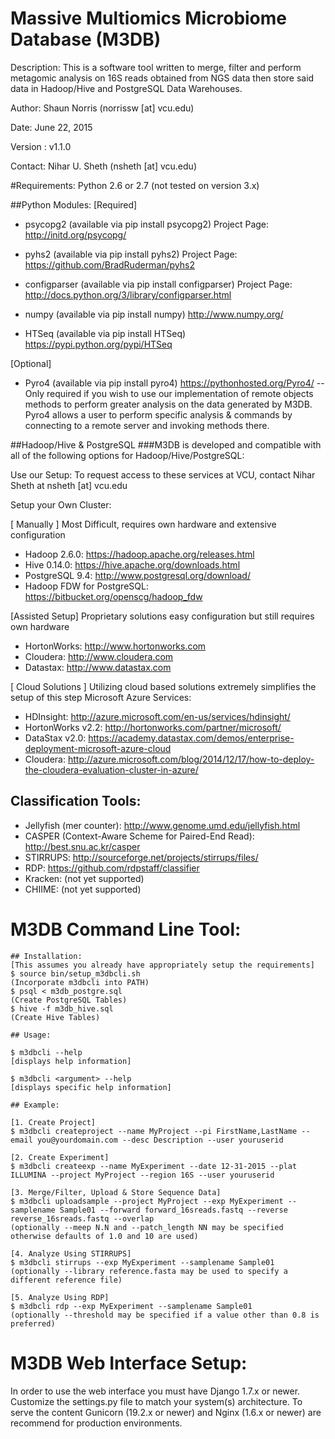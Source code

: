 Massive Multiomics Microbiome Database (M3DB)
=============
Description: This is a software tool written to merge, filter and perform metagomic analysis on 16S reads obtained from NGS data then store said data in Hadoop/Hive and PostgreSQL Data Warehouses.

Author: Shaun Norris (norrissw [at] vcu.edu)

Date: June 22, 2015

Version : v1.1.0

Contact: Nihar U. Sheth (nsheth [at] vcu.edu)

#Requirements: 
Python 2.6 or 2.7 (not tested on version 3.x)

##Python Modules:
[Required]
* psycopg2 (available via pip install psycopg2) Project Page: http://initd.org/psycopg/

* pyhs2 (available via pip install pyhs2) Project Page: https://github.com/BradRuderman/pyhs2

* configparser (available via pip install configparser) Project Page: http://docs.python.org/3/library/configparser.html

* numpy (available via pip install numpy) http://www.numpy.org/

* HTSeq (available via pip install HTSeq) https://pypi.python.org/pypi/HTSeq

[Optional]
* Pyro4 (available via pip install pyro4) https://pythonhosted.org/Pyro4/ -- Only required if you wish to use our implementation of remote objects methods to perform greater analysis on the data generated by M3DB. Pyro4 allows a user to perform specific analysis & commands by connecting to a remote server and invoking methods there.
 
##Hadoop/Hive & PostgreSQL
###M3DB is developed and compatible with all of the following options for Hadoop/Hive/PostgreSQL:

Use our Setup: To request access to these services at VCU, contact Nihar Sheth at nsheth [at] vcu.edu

Setup your Own Cluster:

[ Manually ]
Most Difficult, requires own hardware and extensive configuration
* Hadoop 2.6.0: https://hadoop.apache.org/releases.html
* Hive 0.14.0: https://hive.apache.org/downloads.html
* PostgreSQL 9.4: http://www.postgresql.org/download/
* Hadoop FDW for PostgreSQL: https://bitbucket.org/openscg/hadoop_fdw

[Assisted Setup]
Proprietary solutions easy configuration but still requires own hardware

* HortonWorks: http://www.hortonworks.com
* Cloudera: http://www.cloudera.com
* Datastax: http://www.datastax.com

[ Cloud Solutions ]
Utilizing cloud based solutions extremely simplifies the setup of this step
Microsoft Azure Services:
* HDInsight: http://azure.microsoft.com/en-us/services/hdinsight/
* HortonWorks v2.2: http://hortonworks.com/partner/microsoft/
* DataStax v2.0: https://academy.datastax.com/demos/enterprise-deployment-microsoft-azure-cloud
* Cloudera: http://azure.microsoft.com/blog/2014/12/17/how-to-deploy-the-cloudera-evaluation-cluster-in-azure/

## Classification Tools:
* Jellyfish (mer counter): http://www.genome.umd.edu/jellyfish.html
* CASPER (Context-Aware Scheme for Paired-End Read): http://best.snu.ac.kr/casper
* STIRRUPS: http://sourceforge.net/projects/stirrups/files/
* RDP: https://github.com/rdpstaff/classifier
* Kracken: (not yet supported)
* CHIIME: (not yet supported)

# M3DB Command Line Tool: 
	## Installation:
	[This assumes you already have appropriately setup the requirements]
	$ source bin/setup_m3dbcli.sh
	(Incorporate m3dbcli into PATH)
	$ psql < m3db_postgre.sql
	(Create PostgreSQL Tables)
	$ hive -f m3db_hive.sql
	(Create Hive Tables)

	## Usage:

	$ m3dbcli --help
	[displays help information]

	$ m3dbcli <argument> --help
	[displays specific help information]

	## Example:
	
	[1. Create Project]
	$ m3dbcli createproject --name MyProject --pi FirstName,LastName --email you@yourdomain.com --desc Description --user youruserid
	
	[2. Create Experiment]
	$ m3dbcli createexp --name MyExperiment --date 12-31-2015 --plat ILLUMINA --project MyProject --region 16S --user youruserid
	
	[3. Merge/Filter, Upload & Store Sequence Data]
	$ m3dbcli uploadsample --project MyProject --exp MyExperiment --samplename Sample01 --forward forward_16sreads.fastq --reverse reverse_16sreads.fastq --overlap 
	(optionally --meep N.N and --patch_length NN may be specified otherwise defaults of 1.0 and 10 are used)

	[4. Analyze Using STIRRUPS]
	$ m3dbcli stirrups --exp MyExperiment --samplename Sample01
	(optionally --library reference.fasta may be used to specify a different reference file)

	[5. Analyze Using RDP]
	$ m3dbcli rdp --exp MyExperiment --samplename Sample01
	(optionally --threshold may be specified if a value other than 0.8 is preferred)

# M3DB Web Interface Setup:
  In order to use the web interface you must have Django 1.7.x or newer. Customize the settings.py file to match your system(s) architecture. To serve the content Gunicorn (19.2.x or newer) and Nginx (1.6.x or newer) are recommend for production environments.
  
